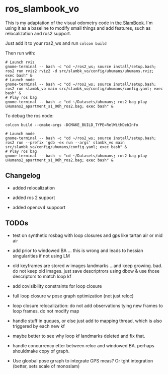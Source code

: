 # ros_slambook_vo

This is my adaptation of the visual odometry code in [the SlamBook](https://github.com/gaoxiang12/slambook2). I'm using it as a baseline to modify small things and add features, such as relocalization and ros2 support.

Just add it to your ros2_ws and run `colcon build`

Then run with: 

```
# Launch rviz
gnome-terminal -- bash -c "cd ~/ros2_ws; source install/setup.bash; ros2 run rviz2 rviz2 -d src/slambk_vo/config/uhumans/uhumans.rviz; exec bash" &
# Launch node
gnome-terminal -- bash -c "cd ~/ros2_ws; source install/setup.bash; ros2 run slambk_vo main src/slambk_vo/config/uhumans/config.yaml; exec bash" &
# Play ros bag
gnome-terminal -- bash -c "cd ~/Datasets/uhumans; ros2 bag play  uHumans2_apartment_s1_00h_ros2.bag; exec bash" &
```

To debug the ros node: 

```
colcon build --cmake-args -DCMAKE_BUILD_TYPE=RelWithDebInfo
```


```
# Launch node
gnome-terminal -- bash -c "cd ~/ros2_ws; source install/setup.bash; ros2 run --prefix 'gdb -ex run --args' slambk_vo main src/slambk_vo/config/uhumans/config.yaml; exec bash" &
# Play ros bag
gnome-terminal -- bash -c "cd ~/Datasets/uhumans; ros2 bag play  uHumans2_apartment_s1_00h_ros2.bag; exec bash" &
```

## Changelog

- added relocalization

- added ros 2 support

- added opencv4 suppoort


## TODOs

- test on synthetic rosbag with loop closures and gps like tartan air or mid air

- add prior to windowed BA ... this is wrong and leads to hessian singularities if not using LM

- old keyframes are stored w images landmarks ...and keep growing. bad. do not keep old images. just save descriptrors using dbow & use those descriptors to match loop kf

- add covisibility constraints for loop closure

- full loop closure w pose graph optimization (not just reloc)

- loop closure relocalization: do not add observations tying new frames to loop frames. do not modify map

- handle stuff in quques, or else just add to mapping thread, which is also triggered by each new kf

- maybe better to see why loop kf landmarks deleted and fix that.

- handle concurrency etter between reloc and windowed BA. perhaps shouldmake copy of graph.

- Use gloobal pose grraph to integrate GPS meas? Or tght integration (better, sets scale of monoslam)
